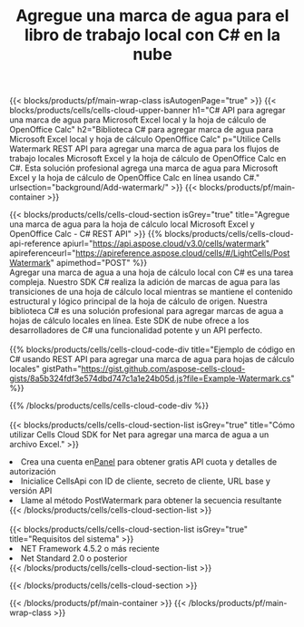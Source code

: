 ﻿---
title:  Agregue una marca de agua para el libro de trabajo local con C# en la nube
description:  API y SDK de la nube para agregar marcas de agua para Microsoft Excel y OpenOffice Calc con C#. Agregar marcas de agua para hojas de cálculo locales mediante el SDK de Cells Cloud API para C#.
---
{{< blocks/products/pf/main-wrap-class isAutogenPage="true" >}}
{{< blocks/products/cells/cells-cloud-upper-banner h1="C# API para agregar una marca de agua para Microsoft Excel local y la hoja de cálculo de OpenOffice Calc" h2="Biblioteca C# para agregar marca de agua para Microsoft Excel local y hoja de cálculo OpenOffice Calc" p="Utilice Cells Watermark REST API para agregar una marca de agua para los flujos de trabajo locales Microsoft Excel y la hoja de cálculo de OpenOffice Calc en C#. Esta solución profesional agrega una marca de agua para Microsoft Excel y la hoja de cálculo de OpenOffice Calc en línea usando C#." urlsection="background/Add-watermark/" >}}
{{< blocks/products/pf/main-container >}}

{{< blocks/products/cells/cells-cloud-section isGrey="true" title="Agregue una marca de agua para la hoja de cálculo local Microsoft Excel y OpenOffice Calc - C# REST API" >}}
{{% blocks/products/cells/cells-cloud-api-reference apiurl="https://api.aspose.cloud/v3.0/cells/watermark" apireferenceurl="https://apireference.aspose.cloud/cells/#/LightCells/PostWatermark" apimethod="POST" %}}
<br/>
Agregar una marca de agua a una hoja de cálculo local con C# es una tarea compleja. Nuestro SDK C# realiza la adición de marcas de agua para las transiciones de una hoja de cálculo local mientras se mantiene el contenido estructural y lógico principal de la hoja de cálculo de origen. Nuestra biblioteca C# es una solución profesional para agregar marcas de agua a hojas de cálculo locales en línea. Este SDK de nube ofrece a los desarrolladores de C# una funcionalidad potente y un API perfecto.
<br/>
<br/>
{{% blocks/products/cells/cells-cloud-code-div title="Ejemplo de código en C# usando REST API para agregar una marca de agua para hojas de cálculo locales" gistPath="https://gist.github.com/aspose-cells-cloud-gists/8a5b324fdf3e574dbd747c1a1e24b05d.js?file=Example-Watermark.cs" %}}
  
{{% /blocks/products/cells/cells-cloud-code-div %}}
<br/>
<br/>
{{< blocks/products/cells/cells-cloud-section-list isGrey="true" title="Cómo utilizar Cells Cloud SDK for Net para agregar una marca de agua a un archivo Excel." >}}
<li> Crea una cuenta en<a href="https://dashboard.aspose.cloud/">Panel</a> para obtener gratis API cuota y detalles de autorización</li>
<li>Inicialice CellsApi con ID de cliente, secreto de cliente, URL base y versión API</li>
<li>Llame al método PostWatermark para obtener la secuencia resultante</li>
{{< /blocks/products/cells/cells-cloud-section-list >}}
<br/>
<br/>
{{< blocks/products/cells/cells-cloud-section-list isGrey="true" title="Requisitos del sistema" >}}
<li>NET Framework 4.5.2 o más reciente</li>
<li>Net Standard 2.0 o posterior</li>
{{< /blocks/products/cells/cells-cloud-section-list >}}

{{< /blocks/products/cells/cells-cloud-section >}}

{{< /blocks/products/pf/main-container >}}
{{< /blocks/products/pf/main-wrap-class >}}
